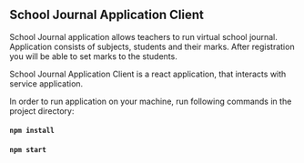 ## School Journal Application Client

School Journal application allows teachers to run virtual school journal.
Application consists of subjects, students and their marks. After registration you will be able to set marks to the students.

School Journal Application Client is a react application, that interacts with service application. 


In order to run application on your machine, run following commands in the project directory:

#### `npm install`
#### `npm start`
